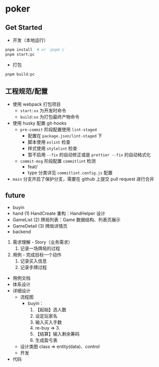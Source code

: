 # poker

## Get Started

- 开发（本地运行）

```sh
pnpm install  # or `pnpm i`
pnpm start:pc
```

- 打包

```sh
pnpm build:pc
```

## 工程规范/配置

- 使用 webpack 打包项目
  - `start:xx` 为开发时命令
  - `build:xx` 为打包最终产物命令
- 使用 husky 配置 git-hooks
  - `pre-commit` 阶段配置使用 `lint-staged`
    - 配置在 `package.json/lint-staged` 下
    - 脚本使用 `eslint` 检查
    - 样式使用 `stylelint` 检查
    - 暂不启用 `--fix` 的自动修正或是 `prettier --fix` 的自动格式化
  - `commit-msg` 阶段配置 `commitlint` 检测
    - feat/
    - type 分类详见 `commitlint.config.js` 配置
- `main` 分支开启了保护分支，需要在 github 上提交 pull request 进行合并

## future

- buyin
- hand (1) HandCreate 重构：HandHelper 设计
- GameList (2) 牌局列表：Game 数据结构、列表页展示
- GameDetail (3) 牌局详情页
- backend

1. 需求理解 - Story（业务需求）
   1. 记录一场牌局的过程
2. 用例 - 完成目标一个动作
   1. 记录买入信息
   2. 记录手牌过程

- 用例文档
- 体系设计
- 详细设计
  - 流程图
    - buyin：
      1. 【起始】选人数
      2. 设定玩家名
      3. 输入买入手数
      4. re-buy => 3.
      5. 【结算】输入剩余筹码
      6. 生成盈亏表
  - 设计类图 class => entity(data)、control
  - 开发
- 代码

